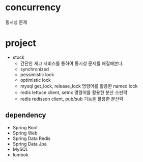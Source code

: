 # concurrency
동시성 문제

# project
- stock
  - 간단한 재고 서비스를 통하여 동시성 문제를 해결해본다.
  - synchronized
  - pessimistic lock
  - optimistic lock
  - mysql get_lock, release_lock 명령어를 활용한 named lock
  - redis lettuce client, setnx 명령어를 활용한 분산 스핀락
  - redis redisson client, pub/sub 기능을 활용한 분산락

## dependency
- Spring Boot
- Spring Web
- Spring Data Redis
- Spring Data Jpa
- MySQL
- lombok
